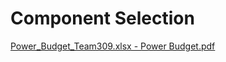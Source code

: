 # **Component Selection**

[Power_Budget_Team309.xlsx - Power Budget.pdf](https://github.com/Team-309-Weather-Station/EGR314-Spring2024-Team309.github.io/files/14445830/Power_Budget_Team309.xlsx.-.Power.Budget.pdf)
